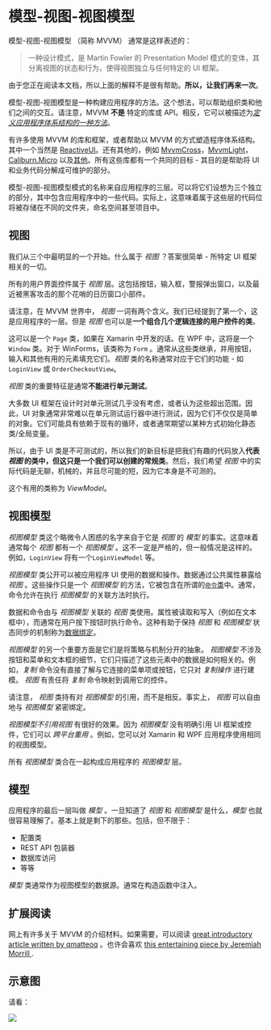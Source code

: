 # 模型-视图-视图模型

模型-视图-视图模型 （简称 MVVM） 通常是这样表述的：

> 一种设计模式，是 Martin Fowler 的 Presentation Model 模式的变体，其分离视图的状态和行为，使得视图独立与任何特定的 UI 框架。

由于您正在阅读本文档，所以上面的解释不是很有帮助。**所以，让我们再来一次**。

模型-视图-视图模型是一种构建应用程序的方法。这个想法，可以帮助组织类和他们之间的交互。请注意，MVVM **不是** 特定的库或 API。相反，它可以被描述为[*定义应用程序体系结构的一种方法*](http://wp.qmatteoq.com/the-mvvm-pattern-introduction/)。

有许多使用 MVVM 的库和框架，或者帮助以 MVVM 的方式塑造程序体系结构。其中一个当然是 [ReactiveUI](http://reactiveui.net/)。还有其他的，例如 [MvvmCross](http://mvvmcross.com/)，[MvvmLight](http://www.mvvmlight.net/)，[Caliburn.Micro](http://caliburnmicro.com/) 以及[其他](https://www.nuget.org/packages?q=mvvm)。所有这些库都有一个共同的目标 - 其目的是帮助将 UI 和业务代码分解成可维护的部分。

模型-视图-视图模型模式的名称来自应用程序的三层。可以将它们设想为三个独立的部分，其中包含应用程序中的一些代码。实际上，这意味着属于这些层的代码位将被存储在不同的文件夹，命名空间甚至项目中。

## 视图

我们从三个中最明显的一个开始。什么属于 *视图* ？答案很简单 - 所特定 UI 框架相关的一切。

所有的用户界面控件属于 *视图* 层。这包括按钮，输入框，警报弹出窗口，以及最近被黑客攻击的那个花哨的日历窗口小部件。

请注意，在 MVVM 世界中， *视图* 一词有两个含义。我们已经提到了第一个，这是应用程序的一层。但是 *视图* 也可以是**一个组合几个逻辑连接的用户控件的类**。

这可以是一个 `Page` 类，如果在 Xamarin 中开发的话。在 WPF 中，这将是一个 `Window` 类。对于 WinForms，该类称为 `Form` 。通常从这些类继承，并用按钮，输入和其他有用的元素填充它们。*视图* 类的名称通常对应于它们的功能 - 如 `LoginView` 或 `OrderCheckoutView`。

*视图* 类的重要特征是通常**不能进行单元测试**。

大多数 UI 框架在设计时对单元测试几乎没有考虑，或者认为这些超出范围。因此，UI 对象通常非常难以在单元测试运行器中进行测试，因为它们不仅仅是简单的对象。它们可能具有依赖于现有的循环，或者通常期望以某种方式初始化静态类/全局变量。

所以，由于 UI 类是不可测试的，所以我们的新目标是把我们有趣的代码放入**代表 *视图* 的类中，但这只是一个我们可以创建的常规类**。然后，我们希望 *视图* 中的实际代码是无聊，机械的，并且尽可能的短，因为它本身是不可测的。

这个有用的类称为 *ViewModel*。

## 视图模型

*视图模型* 类这个略微令人困惑的名字来自于它是 *视图* 的 *模型* 的事实。这意味着通常每个 *视图* 都有一个 *视图模型* 。这不一定是严格的，但一般情况是这样的。例如，`LoginView` 将有一个`LoginViewModel` 等。

*视图模型* 类公开可以被应用程序 UI 使用的数据和操作。数据通过公共属性暴露给 *视图* 。这些操作只是一个 *视图模型* 的方法，它被包含在所谓的[`命令`类](commands/index.md)中。通常，命令允许在执行 *视图模型* 的关联方法时执行。

数据和命令由与 *视图模型* 关联的 *视图* 类使用。属性被读取和写入（例如在文本框中），而通常在用户按下按钮时执行命令。这种有助于保持 *视图* 和 *视图模型* 状态同步的机制称为[数据绑定](binding/index.md)。

*视图模型* 的另一个重要方面是它们是将策略与机制分开的抽象。 *视图模型* 不涉及按钮和菜单和文本框的细节，它们只描述了这些元素中的数据是如何相关的。例如，*复制* 命令没有直接了解与它连接的菜单项或按钮，它只对 *复制操作* 进行建模。 *视图* 有责任将 *复制* 命令映射到调用它的控件。

请注意， *视图* 类持有对 *视图模型* 的引用，而不是相反。事实上， *视图* 可以自由地与 *视图模型* 紧密绑定。

*视图模型不引用视图* 有很好的效果。因为 *视图模型* 没有明确引用 UI 框架或控件，它们可以 *跨平台重用* 。例如，您可以对 Xamarin 和 WPF 应用程序使用相同的视图模型。

所有 *视图模型* 类合在一起构成应用程序的 *视图模型* 层。

## 模型

应用程序的最后一层叫做 *模型* 。一旦知道了 *视图* 和 *视图模型* 是什么，*模型* 也就很容易理解了。基本上就是剩下的那些。包括，但不限于：
- 配置类
- REST API 包装器
- 数据库访问
- 等等

*模型* 类通常作为视图模型的数据源。通常在构造函数中注入。

## 扩展阅读

网上有许多关于 MVVM 的介绍材料。如果需要，可以阅读 [great introductory article written by qmatteoq](http://wp.qmatteoq.com/the-mvvm-pattern-introduction/) 。也许会喜欢 [this entertaining piece by Jeremiah Morrill ](http://jmorrill.hjtcentral.com/Home/tabid/428/EntryId/433/Anatomy-of-an-MVVM-Application-or-How-Tards-Like-Me-Make-MVVM-Apps.aspx).

## 示意图

请看：

![](https://i.stack.imgur.com/yDjEr.png)
